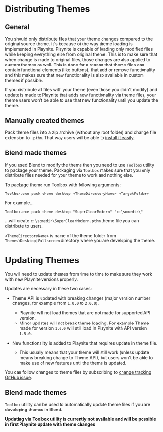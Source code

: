 # Distributing Themes

General
---------------------

You should only distribute files that your theme changes compared to the original source theme. It's because of the way theme loading is implemented in Playnite. Playnite is capable of loading only modified files while keeping everything else from original theme. This is to make sure that when change is made to original files, those changes are also applied to custom themes as well. This is done for a reason that theme files can contain functional elements (like buttons), that add or remove functionality and this makes sure that new functionality is also available in custom themes if possible.

If you distribute all files with your theme (even those you didn't modify) and update is made to Playnite that adds new functionality via theme files, your theme users won't be able to use that new functionality until you update the theme.

Manually created themes
---------------------

Pack theme files into a zip archive (without any root folder) and change file extension to `.pthm`. That way users will be able to [install it easily](installing.md).

Blend made themes
---------------------

If you used Blend to modify the theme then you need to use `Toolbox` utility to package your theme. Packaging via `Toolbox` makes sure that you only distribute files needed for your theme to work and nothing else.

To package theme run Toolbox with following arguments:

```
Toolbox.exe pack theme desktop <ThemeDirectoryName> <TargetFolder>
```

For example...

```
Toolbox.exe pack theme desktop "SuperClearModern" "c:\somedir\"
```

...will create `c:\somedir\SuperClearModern.pthm` theme file you can distribute to users.

`<ThemeDirectoryName>` is name of the theme folder from `Themes\Desktop|Fullscreen` directory where you are developing the theme.

# Updating Themes

You will need to update themes from time to time to make sure they work with new Playnite versions properly.

Updates are necessary in these two cases:

* Theme API is updated with breaking changes (major version number changes, for example from `1.0.0` to `2.0.0`).
  * Playnite will not load themes that are not made for supported API version.
  * Minor updates will not break theme loading. For example Theme made for version `1.0.0` will still load in Playnite with API version `1.5.0`.

* New functionality is added to Playnite that requires update in theme file.
  * This usually means that your theme will still work (unless update means breaking change to Theme API), but users won't be able to make use of new features until the theme is updated.

You can follow changes to theme files by subscribing to [change tracking GitHub issue](https://github.com/JosefNemec/Playnite/issues/1259).

Blend made themes
---------------------

`Toolbox` utility can be used to automatically update theme files if you are developing themes in Blend.

**Updating via Toolbox utility is currently not available and will be possible in first Playnite update with theme changes**